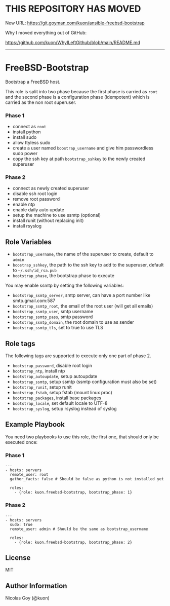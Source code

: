 
# THIS REPOSITORY HAS MOVED

New URL: https://git.goyman.com/kuon/ansible-freebsd-bootstrap

Why I moved everything out of GitHub:

https://github.com/kuon/WhyILeftGithub/blob/main/README.md

----

FreeBSD-Bootstrap
=================

Bootstrap a FreeBSD host.

This role is split into two phase because the first phase is carried
as `root` and the second phase is a configuration phase (idempotent) which
is carried as the non root superuser.

### Phase 1

- connect as `root`
- install python
- install sudo
- allow ttyless sudo
- create a user named `boostrap_username` and give him passwordless sudo power
- copy the ssh key at path `bootstrap_sshkey` to the newly created superuser

### Phase 2

- connect as newly created superuser
- disable ssh root login
- remove root password
- enable ntp
- enable daily auto update
- setup the machine to use ssmtp (optional)
- install runit (without replacing init)
- install rsyslog



Role Variables
--------------

- `bootstrap_username`, the name of the superuser to create, default to `admin`
- `boostrap_sshkey`, the path to the ssh key to add to the superuser, default
  to `~/.ssh/id_rsa.pub`
- `bootstrap_phase`, the bootstrap phase to execute

You may enable ssmtp by setting the following variables:

- `bootstrap_ssmtp_server`, smtp server, can have a port number like
  smtp.gmail.com:587
- `bootstrap_ssmtp_root`, the email of the root user (will get all emails)
- `bootstrap_ssmtp_user`, smtp username
- `bootstrap_ssmtp_pass`, smtp password
- `bootstrap_ssmtp_domain`, the root domain to use as sender
- `bootstrap_ssmtp_tls`, set to true to use TLS


Role tags
---------

The following tags are supported to execute only one part of phase 2.

- `bootstrap_password`, disable root login
- `bootstrap_ntp`, install ntp
- `bootstrap_autoupdate`, setup autoupdate
- `bootstrap_ssmtp`, setup ssmtp (ssmtp configuration must also be set)
- `bootstrap_runit`, setup runit
- `bootstrap_fstab`, setup fstab (mount linux proc)
- `bootstrap_packages`, install base packages
- `bootstrap_locale`, set default locale to UTF-8
- `bootstrap_syslog`, setup rsyslog instead of syslog

Example Playbook
----------------

You need two playbooks to use this role, the first one, that should only be
executed once:


### Phase 1

    ---
    - hosts: servers
      remote_user: root
      gather_facts: false # Should be false as python is not installed yet

      roles:
        - {role: kuon.freebsd-bootstrap, bootstrap_phase: 1}

### Phase 2

    ---
    - hosts: servers
      sudo: true
      remote_user: admin # Should be the same as bootstrap_username

      roles:
        - {role: kuon.freebsd-bootstrap, bootstrap_phase: 2}


License
-------

MIT

Author Information
------------------

Nicolas Goy (@kuon)
